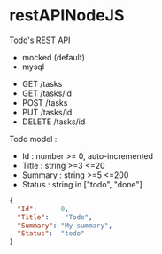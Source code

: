 # restAPINodeJS

Todo's REST API
- mocked (default)
- mysql

* GET     /tasks
* GET     /tasks/id
* POST    /tasks
* PUT     /tasks/id
* DELETE  /tasks/id

Todo model :

- Id      : number >= 0, auto-incremented
- Title   : string >=3 <=20
- Summary : string >=5 <=200
- Status  : string in ["todo", "done"]

```json
{
  "Id":      0,             
  "Title":    "Todo",       
  "Summary": "My summary",  
  "Status":  "todo"         
}
```
